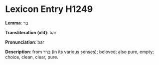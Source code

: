 # Lexicon Entry H1249

**Lemma**: בַּר

**Transliteration (xlit)**: bar

**Pronunciation**: bar

**Description**:
from בָּרַר (in its various senses); beloved; also pure, empty; choice, clean, clear, pure.
